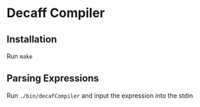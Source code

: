 
# Decaff Compiler

## Installation

Run `make`

## Parsing Expressions

Run `./bin/decafCompiler` and input the expression into the stdin
